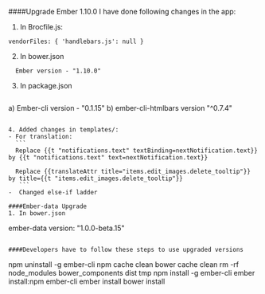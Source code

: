 ####Upgrade Ember 1.10.0
I have done following changes in the app:

1. In Brocfile.js:
 ```
 vendorFiles: { 'handlebars.js': null } 
 ```
2. In bower.json
 ```
   Ember version - "1.10.0" 
 ```
3. In package.json
   ```
  a) Ember-cli version - "0.1.15" 
  b) ember-cli-htmlbars version "^0.7.4" 
  ```

4. Added changes in templates/:
  - For translation:
    ```
    Replace {{t "notifications.text" textBinding=nextNotification.text}} by {{t "notifications.text" text=nextNotification.text}}
    
    Replace {{translateAttr title="items.edit_images.delete_tooltip"}} by title={{t "items.edit_images.delete_tooltip"}}
     ```
 -  Changed else-if ladder 

####Ember-data Upgrade
1. In bower.json
 ```
   ember-data version: "1.0.0-beta.15"
  ```

####Developers have to follow these steps to use upgraded versions
 ```
  npm uninstall -g ember-cli
  npm cache clean
  bower cache clean
  rm -rf node_modules bower_components dist tmp
  npm install -g ember-cli
  ember install:npm ember-cli
  ember install
  bower install
```
